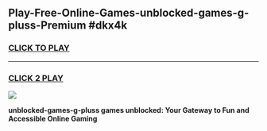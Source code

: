 
## Play-Free-Online-Games-unblocked-games-g-pluss-Premium #dkx4k
<h3>
<a href="https://premium.freeplayer.one?title=unblocked-games-g-pluss&ref=8M">CLICK TO PLAY</a></h3>
<hr>

<h3>
<a href="https://premium.freeplayer.one?title=unblocked-games-g-pluss&ref=8M">CLICK 2 PLAY</a>
  
</h3>

<a href="https://premium.freeplayer.one?title=unblocked-games-g-pluss&ref=8M"><img src="https://clearcache.store/games.png"></a>


**unblocked-games-g-pluss games unblocked: Your Gateway to Fun and Accessible Online Gaming**
